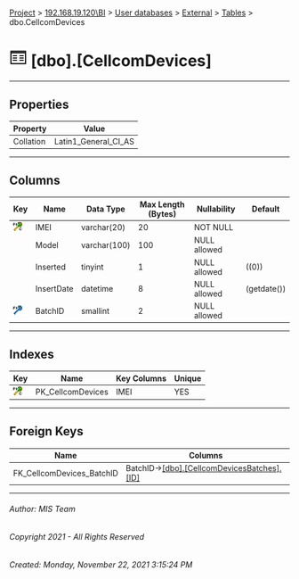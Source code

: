 #### 

[Project](../../../../index.md) > [192.168.19.120\\BI](../../../index.md) > [User databases](../../index.md) > [External](../index.md) > [Tables](Tables.md) > dbo.CellcomDevices

# ![Tables](../../../../Images/Table32.png) [dbo].[CellcomDevices]

---

## <a name="#properties"></a>Properties

| Property | Value |
|---|---|
| Collation | Latin1_General_CI_AS |


---

## <a name="#columns"></a>Columns

| Key | Name | Data Type | Max Length (Bytes) | Nullability | Default |
|---|---|---|---|---|---|
| [![Cluster Primary Key PK_CellcomDevices: IMEI](../../../../Images/pkcluster.png)](#indexes) | IMEI | varchar(20) | 20 | NOT NULL |  |
|  | Model | varchar(100) | 100 | NULL allowed |  |
|  | Inserted | tinyint | 1 | NULL allowed | ((0)) |
|  | InsertDate | datetime | 8 | NULL allowed | (getdate()) |
| [![Foreign Keys FK_CellcomDevices_BatchID: [dbo].[CellcomDevicesBatches].BatchID](../../../../Images/fk.png)](#foreignkeys) | BatchID | smallint | 2 | NULL allowed |  |


---

## <a name="#indexes"></a>Indexes

| Key | Name | Key Columns | Unique |
|---|---|---|---|
| [![Cluster Primary Key PK_CellcomDevices: IMEI](../../../../Images/pkcluster.png)](#indexes) | PK_CellcomDevices | IMEI | YES |


---

## <a name="#foreignkeys"></a>Foreign Keys

| Name | Columns |
|---|---|
| FK_CellcomDevices_BatchID | BatchID->[[dbo].[CellcomDevicesBatches].[ID]](CellcomDevicesBatches.md) |


---

###### Author:  MIS Team

###### Copyright 2021 - All Rights Reserved

###### Created: Monday, November 22, 2021 3:15:24 PM

